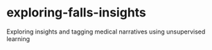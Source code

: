 # exploring-falls-insights
Exploring insights and tagging medical narratives using unsupervised learning
